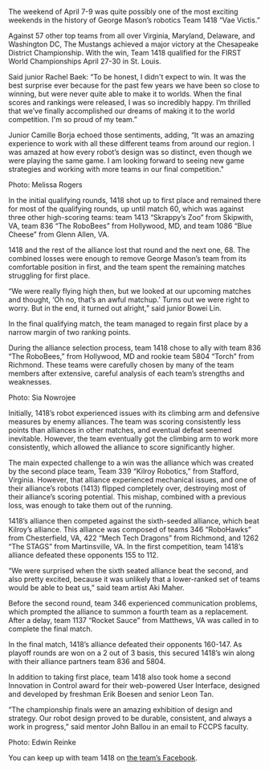 The weekend of April 7-9 was quite possibly one of the most exciting weekends in the history of George Mason’s robotics Team 1418 “Vae Victis.”

Against 57 other top teams from all over Virginia, Maryland, Delaware, and Washington DC,
The Mustangs achieved a major victory at the Chesapeake District Championship. With the win, Team 1418 qualified for the FIRST World Championships April 27-30 in St. Louis.

Said junior Rachel Baek: “To be honest, I didn't expect to win. It was the best surprise ever because for the past few years we have been so close to winning, but were never quite able to make it to worlds. When the final scores and rankings were released, I was so incredibly happy. I’m thrilled that we’ve finally accomplished our dreams of making it to the world competition. I'm so proud of my team.”

Junior Camille Borja echoed those sentiments, adding, “It was an amazing experience to work with all these different teams from around our region. I was amazed at how every robot’s design was so distinct, even though we were playing the same game. I am looking forward to seeing new game strategies and working with more teams in our final competition."


Photo: Melissa Rogers

In the initial qualifying rounds, 1418 shot up to first place and remained there for most of the qualifying rounds, up until match 60, which was against three other high-scoring teams: team 1413 “Skrappy’s Zoo” from Skipwith, VA, team 836 “The RoboBees” from Hollywood, MD, and team 1086 “Blue Cheese” from Glenn Allen, VA.

1418 and the rest of the alliance lost that round and the next one, 68. The combined losses were enough to remove George Mason’s team from its comfortable position in first, and the team spent the remaining matches struggling for first place.

“We were really flying high then, but we looked at our upcoming matches and thought, ‘Oh no, that’s an awful matchup.’ Turns out we were right to worry. But in the end, it turned out alright,” said junior Bowei Lin.

In the final qualifying match, the team managed to regain first place by a narrow margin of two ranking points.

During the alliance selection process, team 1418 chose to ally with team 836 “The RoboBees,” from Hollywood, MD and rookie team 5804 “Torch” from Richmond. These teams were carefully chosen by many of the team members after extensive, careful analysis of each team’s strengths and weaknesses.


Photo: Sia Nowrojee


Initially, 1418’s robot experienced issues with its climbing arm and defensive measures by enemy alliances. The team was scoring consistently less points than alliances in other matches, and eventual defeat seemed inevitable. However, the team eventually got the climbing arm to work more consistently, which allowed the alliance to score significantly higher.

The main expected challenge to a win was the alliance which was created by the second place team, Team 339 “Kilroy Robotics,” from Stafford, Virginia. However, that alliance experienced mechanical issues, and one of their alliance’s robots (1413) flipped completely over, destroying most of their alliance’s scoring potential. This mishap, combined with a previous loss, was enough to take them out of the running.

1418’s alliance then competed against the sixth-seeded alliance, which beat Kilroy’s alliance. This alliance was composed of teams 346 “RoboHawks” from Chesterfield, VA, 422 “Mech Tech Dragons” from Richmond, and 1262 “The STAGS” from Martinsville, VA. In the first competition, team 1418’s alliance defeated these opponents 155 to 112.

“We were surprised when the sixth seated alliance beat the second, and also pretty excited, because it was unlikely that a lower-ranked set of teams would be able to beat us,” said team artist Aki Maher.

Before the second round, team 346 experienced communication problems, which prompted the alliance to summon a fourth team as a replacement. After a delay, team 1137 “Rocket Sauce” from Matthews, VA was called in to complete the final match.

In the final match, 1418’s alliance defeated their opponents 160-147. As playoff rounds are won on a 2 out of 3 basis, this secured 1418’s win along with their alliance partners team 836 and 5804.

In addition to taking first place, team 1418 also took home a second Innovation in Control award for their web-powered User Interface, designed and developed by freshman Erik Boesen and senior Leon Tan.

“The championship finals were an amazing exhibition of design and strategy. Our robot design proved to be durable, consistent, and always a work in progress,” said mentor John Ballou in an email to FCCPS faculty.


Photo: Edwin Reinke

You can keep up with team 1418 on [the team’s Facebook](https://gmhslasso.org/2736/news/1418-scores-major-tri-state-victory/).

